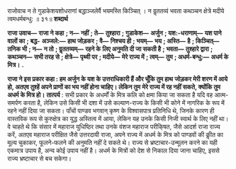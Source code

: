  

राजोवाच न ते गुडाकेशयशोधराणां बद्धाञ्जलेर्वै भयमस्ति किञ्चित् । न वॢततव्यं भवता कथञ्चन क्षेत्रे मदीये त्वमधर्मबन्धु: ॥ ३१॥ **शब्दार्थ** 

**राजा उवाच—** **राजा ने कहा** **; न—** **नहीं** **; ते—** **तुश्हारा** **; गुडाकेश—** **अर्जुन** **; यश:-धराणाम्—** **यश पाने वालों का** **; बद्ध-** **अञ्जले:—** **हाथ जोड़कर** **; वै—** **निश्चय ही** **; भयम्—** **भय** **; अस्ति—** **है** **; किञ्चित्—** **तनिक भी** **; न—** **न तो** **; वॢततव्यम्—** **रहने के** **लिए अनुमति दी जा सकती है** **; भवता—** **तुश्हारे द्वारा** **; कथञ्चन—** **सभी तरह से** **; क्षेत्रे—** **पृथ्वी पर** **; मदीये—** **मेरे राज्य में** **; त्वम्—** **तुम** **; अधर्म-बन्धु:—** **अधर्म के मित्र।** **.** 

**राजा ने इस प्रकार कहा : हम अर्जुन के यश के उत्तराधिकारी हैं और चूँकि तुम हाथ** **जोड़कर मेरी शरण में आये हो, अतएव तुश्हें अपने प्राणों का भय नहीं होना चाहिए। लेकिन तुम** **मेरे राज्य में रह नहीं सकते, क्योंकि तुम अधर्म के मित्र हो।** **तात्पर्य** : सभी प्रकार के अधर्मों के मित्र कलि को क्षमा किया जा सकता है यदि वह आत्म- समर्पण करता है, लेकिन उसे किसी भी दशा में उसे कल्याण-राज्य के किसी भी कोने में नागरिक के रूप में रहने नहीं दिया जा सकता। पाँचों पाण्डव भगवान् कृष्ण के विश्वासपात्र प्रतिनिधि थे, जिनके कारण ही वास्तविक रूप से कुरुक्षेत्र का युद्ध अस्तित्व में आया, लेकिन यह उनके किसी निजी स्वार्थ के लिए नहीं था। वे चाहते थे कि संसार में महाराज युधिष्ठिर तथा उनके वंशज महाराज परीकि्षत, जैसे आदर्श राजा राज्य करें, अतएव महाराज परीक्षित जैसे उत्तरदायी राजा, अपने राज्य में अधर्म के मित्र को पाण्डवों की कीॢत का मूल्य चुकाकर, फूलने-फलने की अनुमति नहीं दे सकते थे। राज्य से भ्रष्टाचार-उन्मूलन करने का यही एकमात्र उपाय है, अन्य कोई उपाय नहीं है। अधर्म के मित्रों को देश से निकाल दिया जाना चाहिए, इससे राज्य भ्रष्टाचार से बच सकेगा। 